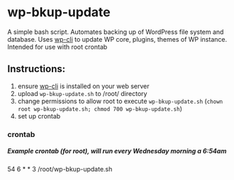 # wp-bkup-update
A simple bash script. Automates backing up of WordPress file system and database. Uses [wp-cli](http://wp-cli.org/) to update WP core, plugins, themes of WP instance. Intended for use with root crontab

## Instructions:
1. ensure [wp-cli](http://wp-cli.org/) is installed on your web server
2. upload `wp-bkup-update.sh` to /root/ directory
3. change permissions to allow root to execute `wp-bkup-update.sh` (`chown root wp-bkup-update.sh; chmod 700 wp-bkup-update.sh`)
4. set up crontab

### crontab
##### Example crontab (for root), will run every Wednesday morning a 6:54am
54 6 * * 3 /root/wp-bkup-update.sh 


